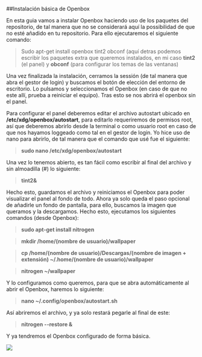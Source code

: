 ##Instalación básica de Openbox 

En esta guia vamos a instalar Openbox haciendo uso de los paquetes del repositorio, de tal manera que no se considerará aquí la possibilidad de que no esté añadido en tu repositorio. Para ello ejecutaremos el siguiente comando:
>Sudo apt-get install openbox tint2 obconf (aquí detras podemos escribir los paquetes extra que queremos instalados, en mi caso **tint2** (el panel) y **obconf** (para configurar los temas de las ventanas)

Una vez finalizada la instalación, cerramos la sessión (de tal manera que abra el gestor de login) y buscamos el botón de elección del entorno de escritorio. Lo pulsamos y seleccionamos el Openbox (en caso de que no este allí, prueba a reiniciar el equipo). Tras esto se nos abrirá el openbox sin el panel.

Para configurar el panel deberemos editar el archivo autostart ubicado en **/etc/xdg/openbox/autostart**, para editarlo requeriremos de permisos root, así que deberemos abrirlo desde la terminal o como usuario root en caso de que nos hayamos loggeado como tal en el gestor de login. Yo hice uso de nano para abrirlo, de tal manera que el comando que usé fue el siguiente:
>**sudo nano /etc/xdg/openbox/autostart**

Una vez lo tenemos abierto, es tan fácil como escribir al final del archivo y sin almoadilla (#) lo siguiente:
>**tint2&**

Hecho esto, guardamos el archivo y reiniciamos el Openbox para poder visualizar el panel al fondo de todo. Ahora ya solo queda el paso opcional de añadirle un fondo de pantalla, para ello, buscamos la imagen que queramos y la descargamos. Hecho esto, ejecutamos los siguientes comandos (desde Openbox):
>**sudo apt-get install nitrogen**

>**mkdir /home/(nombre de usuario)/wallpaper**

>**cp /home/(nombre de usuario)/Descargas/(nombre de imagen + extensión) ~/.home/(nombre de usuario)/wallpaper**

>**nitrogen ~/wallpaper**

Y lo configuramos como queremos, para que se abra automáticamente al abrir el Openbox, haremos lo siguiente:
>**nano ~/.config/openbox/autostart.sh**

Así abriremos el archivo, y ya solo restará pegarle al final de este:
>**nitrogen --restore &**

Y ya tendremos el Openbox configurado de forma básica.

<img src="https://drive.google.com/file/d/1Zkata-JwUkwVzIrB5gnoNS0OQ81wNkvr/view?usp=sharing">



